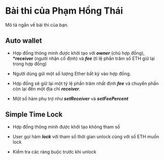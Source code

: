 # Bài thi của Phạm Hồng Thái

Mô tả ngắn về bài thi của bạn.

## Auto wallet

- Hợp đồng thông minh được khởi tạo với **_owner_** (chủ hợp đồng), **\*receiver** (người nhận cố định) và **_fee_** (tỉ lệ phần trăm số ETH giữ lại trong hợp đồng)

- Người dùng gửi một số lượng Ether bất kỳ vào hợp đồng.

- Hợp đồng sẽ giữ lại một tỷ lệ phần trăm nhất định **_fee_** và chuyển phần còn lại đến một địa chỉ **_receiver_**.

- Một số hàm phụ trợ như **_setReceiver_** và **_setFeePercent_**

## Simple Time Lock

- Hợp đồng thông minh được khởi tạo không tham số

- User gọi hàm **_lock_** với tham số thời gian unlock cùng với số ETH muốn lock

- Kiểm tra các ràng buộc trước khi unlock
